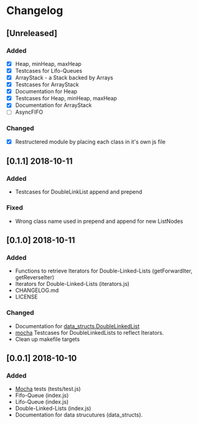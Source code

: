# Changelog
## [Unreleased]
### Added
- [x] Heap, minHeap, maxHeap
- [x] Testcases for Lifo-Queues
- [x] ArrayStack - a Stack backed by Arrays
- [x] Testcases for ArrayStack
- [x] Documentation for Heap
- [x] Testcases for Heap, minHeap, maxHeap
- [x] Documentation for ArrayStack
- [ ] AsyncFIFO

### Changed
- [x] Restructered module by placing each class in it's own js file

## [0.1.1] 2018-10-11
### Added
- Testcases for DoubleLinkList append and prepend

### Fixed
- Wrong class name used in prepend and append for new ListNodes 

## [0.1.0] 2018-10-11
### Added
- Functions to retrieve Iterators for Double-Linked-Lists (getForwardIter, getReverseIter)
- Iterators for Double-Linked-Lists (iterators.js)
- CHANGELOG.md
- LICENSE

### Changed
- Documentation for [data_structs.DoubleLinkedList](https://sebi2020.github.io/data_structs/data_structs.html)
- [mocha](https://mochajs.org/) Testcases for DoubleLinkedLists to reflect Iterators.
- Clean up makefile targets

## [0.0.1] 2018-10-10

### Added
- [Mocha](https://mochajs.org/) tests (tests/test.js)
- Fifo-Queue (index.js)
- Lifo-Queue (index.js)
- Double-Linked-Lists (index.js)
- Documentation for data strucutures (data_structs).
